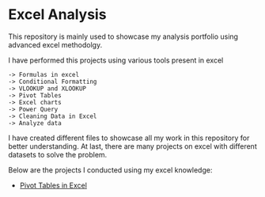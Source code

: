 # Excel Analysis
This repository is mainly used to showcase my analysis portfolio using advanced excel methodolgy.

I have performed this projects using various tools present in excel
```
-> Formulas in excel
-> Conditional Formatting 
-> VLOOKUP and XLOOKUP
-> Pivot Tables
-> Excel charts
-> Power Query
-> Cleaning Data in Excel
-> Analyze data
```
I have created different files to showcase all my work in this repository for better understanding.
At last, there are many projects on excel with different datasets to solve the problem.

Below are the projects I conducted using my excel knowledge:

* [Pivot Tables in Excel](https://github.com/vatsal-patel-vkp/Pivot-Tables-in-Excel/blob/main/README.md)
